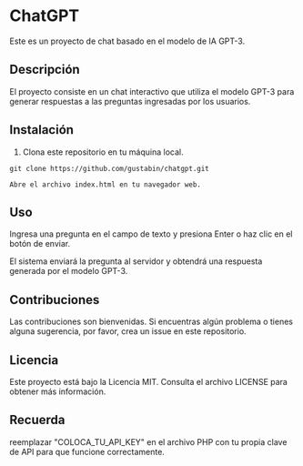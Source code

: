 # ChatGPT

Este es un proyecto de chat basado en el modelo de IA GPT-3.

## Descripción

El proyecto consiste en un chat interactivo que utiliza el modelo GPT-3 para generar respuestas a las preguntas ingresadas por los usuarios.

## Instalación

1. Clona este repositorio en tu máquina local.

```shell
git clone https://github.com/gustabin/chatgpt.git

Abre el archivo index.html en tu navegador web.
```

## Uso
Ingresa una pregunta en el campo de texto y presiona Enter o haz clic en el botón de enviar.

El sistema enviará la pregunta al servidor y obtendrá una respuesta generada por el modelo GPT-3.

## Contribuciones
Las contribuciones son bienvenidas. Si encuentras algún problema o tienes alguna sugerencia, por favor, crea un issue en este repositorio.

## Licencia
Este proyecto está bajo la Licencia MIT. Consulta el archivo LICENSE para obtener más información.

## Recuerda
reemplazar "COLOCA_TU_API_KEY" en el archivo PHP con tu propia clave de API para que funcione correctamente.
